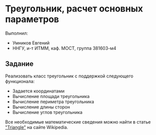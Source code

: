 # Треугольник, расчет основных параметров

Выполнил:

 - Умников Евгений
 - ННГУ, и-т ИТММ, каф. МОСТ, группа 381603-м4

## Задание

Реализовать класс треугольник с поддержкой следующего функционала:

 - Задается координатами
 - Вычисление площади треугольника
 - Вычисление периметра треугольника
 - Вычисление длины сторон
 - Вычисление углов треугольника

Все необходимые математические сведения можно найти в статье
["Triangle"][triangle] на сайте Wikipedia.

<!-- LINKS -->

[triangle]: https://en.wikipedia.org/wiki/Triangle
